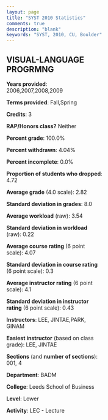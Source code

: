 ```yaml
---
layout: page
title: "SYST 2010 Statistics"
comments: true
description: "blank"
keywords: "SYST, 2010, CU, Boulder"
--- 
```

<head>
<script src="https://ajax.googleapis.com/ajax/libs/jquery/2.1.3/jquery.min.js"></script>
<script src="https://dl.dropboxusercontent.com/s/pc42nxpaw1ea4o9/highcharts.js?dl=0"></script>
<!-- <script src="../assets/js/highcharts.js"></script> -->
<style type="text/css">@font-face {
	font-family: "Bebas Neue";
	src: url(https://www.filehosting.org/file/details/544349/BebasNeue%20Regular.otf) format("opentype");
	}
	h1.Bebas { 
		font-family: "Bebas Neue", Verdana, Tahoma;
	}
</style>
</head>
<body>
	<div id="container" style="float: right; width: 45%; height: 88%; margin-left: 2.5%; margin-right: 2.5%;"></div>
	<script language="JavaScript">
		$(document).ready(function() {
		var chart = {type: 'column'};
		var title = {text: 'Grade Distribution'};
		var xAxis = {categories: ['A','B','C','D','F'],crosshair: true};
		var yAxis = {min: 0,title: {text: 'Percentage'}};
		var tooltip = {headerFormat: '<center><b><span style="font-size:20px">{point.key}</span></b></center>',
		               pointFormat: '<td style="padding:0"><b>{point.y:.1f}%</b></td>',
		               footerFormat: '</table>',shared: true,useHTML: true};
		var plotOptions = {column: {pointPadding: 0.0,borderWidth: 0}};  
		var credits = {enabled: false};var series= [{name: 'Percent',data: [34.71,38.84,12.4,5.79,8.26,]}];
		var json = {};
		json.chart = chart;
		json.title = title;
		json.tooltip = tooltip;
		json.xAxis = xAxis;
		json.yAxis = yAxis;  
		json.series = series;
		json.plotOptions = plotOptions;  
		json.credits = credits;
		$('#container').highcharts(json);
	});
	</script>
</body>
			   
## VISUAL-LANGUAGE PROGRMNG

**Years provided**: 2006,2007,2008,2009

**Terms provided**: Fall,Spring

**Credits**: 3

**RAP/Honors class?** Neither

**Percent grade**: 100.0%

**Percent withdrawn**: 4.04%

**Percent incomplete**: 0.0%

**Proportion of students who dropped**: 4.72

**Average grade** (4.0 scale): 2.82

**Standard deviation in grades**: 8.0

**Average workload** (raw): 3.54

**Standard deviation in workload** (raw): 0.22

**Average course rating** (6 point scale): 4.07

**Standard deviation in course rating** (6 point scale): 0.3

**Average instructor rating** (6 point scale): 4.1

**Standard deviation in instructor rating** (6 point scale): 0.43

**Instructors**: LEE, JINTAE,PARK, GINAM

**Easiest instructor** (based on class grade): LEE, JINTAE

**Sections** (and **number of sections**): 001, 4

**Department**: BADM

**College**: Leeds School of Business

**Level**: Lower

**Activity**: LEC - Lecture